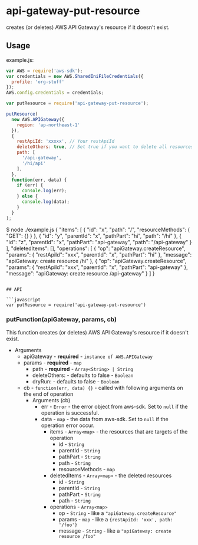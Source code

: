 # api-gateway-put-resource

creates (or deletes) AWS API Gateway's resource if it doesn't exist.

## Usage

example.js:

```javascript
var AWS = require('aws-sdk');
var credentials = new AWS.SharedIniFileCredentials({
  profile: 'org-stuff'
});
AWS.config.credentials = credentials;

var putResource = require('api-gateway-put-resource');

putResource(
  new AWS.APIGateway({
    region: 'ap-northeast-1'
  }),
  {
    restApiId: 'xxxxx', // Your restApiId
    deleteOthers: true, // Set true if you want to delete all resources that is not in path
    path: [
      '/api-gateway',
      '/hi/api'
    ],
  },
  function(err, data) {
    if (err) {
      console.log(err);
    } else {
      console.log(data);
    }
  }
);

```
$ node ./example.js
{
  "items": [
    {
      "id": "x",
      "path": "/",
      "resourceMethods": {
        "GET": {}
      }
    },
    {
      "id": "y",
      "parentId": "x",
      "pathPart": "hi",
      "path": "/hi"
    },
    {
      "id": "z",
      "parentId": "x",
      "pathPart": "api-gateway",
      "path": "/api-gateway"
    }
  ],
  "deletedItems": [],
  "operations": [
    {
      "op": "apiGateway.createResource",
      "params": {
        "restApiId": "xxx",
        "parentId": "x",
        "pathPart": "hi"
      },
      "message": "apiGateway: create resource /hi"
    },
    {
      "op": "apiGateway.createResource",
      "params": {
        "restApiId": "xxx",
        "parentId": "x",
        "pathPart": "api-gateway"
      },
      "message": "apiGateway: create resource /api-gateway"
    }
  ]
}
```

## API

```javascript
var putResource = require('api-gateway-put-resource')
```

### putFunction(apiGateway, params, cb)

This function creates (or deletes) AWS API Gateway's resource if it doesn't exist.

- Arguments
  - apiGateway - **required** - `instance of AWS.APIGateway`
  - params - **required** - `map`
    - path - **required** - `Array<String> | String`
    - deleteOthers: - defaults to false - `Boolean`
    - dryRun: - defaults to false - `Boolean`
  - cb - `function(err, data) {}` - called with following arguments on the end of operation
    - Arguments (cb)
      - err - `Error` - the error object from aws-sdk. Set to `null` if the operation is successful.
      - data - `map` - the data from aws-sdk. Set to `null` if the operation error occur.
        - items - `Array<map>` - the resources that are targets of the operation
          - id - `String`
          - parentId - `String`
          - pathPart - `String`
          - path - `String`
          - resourceMethods - `map`
        - deletedItems - `Array<map>` - the deleted resources
          - id - `String`
          - parentId - `String`
          - pathPart - `String`
          - path - `String`
        - operations - `Array<map>`
          - op - `String` - like a `"apiGateway.createResource"`
          - params - `map` - like a `{restApiId: 'xxx', path: '/foo'}`
          - message - `String` - like a `"apiGateway: create resource /foo"`
